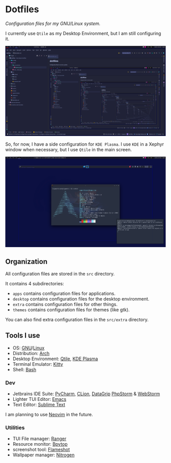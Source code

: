 # Dotfiles

*Configuration files for my GNU/Linux system.*

I currently use `Qtile` as my Desktop Environment, but I am still configuring it.

![wallpaper](assets/screenshots/qtile.png)

So, for now, I have a side configuration for `KDE Plasma`.
I use `KDE` in a Xephyr window when necessary, but I use `Qtile` in the main screen.

![wallpaper](assets/screenshots/kde.png)


## Organization

All configuration files are stored in the `src` directory.

It contains 4 subdirectories:

- `apps` contains configuration files for applications.
- `desktop` contains configuration files for the desktop environment.
- `extra` contains configuration files for other things.
- `themes` contains configuration files for themes (like gtk).

You can also find extra configuration files in the `src/extra` directory.

## Tools I use

- OS: [GNU](https://www.gnu.org/home.en.html)/[Linux](https://en.wikipedia.org/wiki/Linux)
- Distribution: [Arch](https://archlinux.org)
- Desktop Environment: [Qtile](http://www.qtile.org), [KDE Plasma](https://kde.org/plasma-desktop)
- Terminal Emulator: [Kitty](https://sw.kovidgoyal.net/kitty)
- Shell: [Bash](https://www.gnu.org/software/bash)

### Dev

- Jetbrains IDE Suite:
[PyCharm](https://www.jetbrains.com/pycharm), 
[CLion](https://www.jetbrains.com/clion),
[DataGrip](https://www.jetbrains.com/datagrip)
[PhpStorm](https://www.jetbrains.com/phpstorm) 
& [WebStorm](https://www.jetbrains.com/webstorm)
- Lighter TUI Editor: [Emacs](https://www.gnu.org/software/emacs)
- Text Editor: [Sublime Text](https://www.sublimetext.com)

I am planning to use [Neovim](https://www.vim.org) in the future.

### Utilities

- TUI File manager: [Ranger](https://ranger.github.io)
- Resource monitor: [Bpytop](https://github.com/aristocratos/bpytop)
- screenshot tool: [Flameshot](https://flameshot.org)
- Wallpaper manager: [Nitrogen](https://github.com/l3ib/nitrogen)
